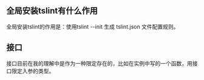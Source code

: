 ## 全局安装tslint有什么作用
全局安装tslint的作用是：使用tslint --init 生成 tslint.json 文件配置规则。

## 接口
接口目前在我的理解中是作为一种限定存在的，比如在实例中写的一个函数，用接口限定入参的类型。

